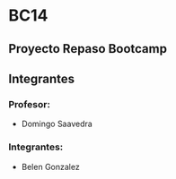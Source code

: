 # BC14

## Proyecto Repaso Bootcamp

## Integrantes

### Profesor:
 - Domingo Saavedra

### Integrantes:

 - Belen Gonzalez 